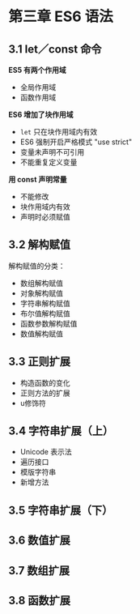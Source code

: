 # 第三章 ES6 语法

## 3.1 let／const 命令

**ES5 有两个作用域**

- 全局作用域
- 函数作用域

**ES6 增加了块作用域**

- `let` 只在块作用域内有效
- ES6 强制开启严格模式 "use strict"
- 变量未声明不可引用
- 不能重复定义变量

**用 const 声明常量**

- 不能修改
- 块作用域内有效
- 声明时必须赋值

## 3.2 解构赋值

解构赋值的分类：

- 数组解构赋值
- 对象解构赋值
- 字符串解构赋值
- 布尔值解构赋值
- 函数参数解构赋值
- 数值解构赋值

## 3.3 正则扩展

- 构造函数的变化
- 正则方法的扩展
- u修饰符

## 3.4 字符串扩展（上）

- Unicode 表示法
- 遍历接口
- 模版字符串
- 新增方法

## 3.5 字符串扩展（下）

## 3.6 数值扩展

## 3.7 数组扩展

## 3.8 函数扩展
